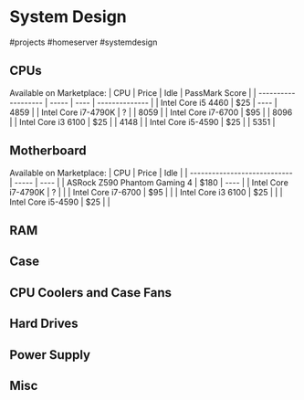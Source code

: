 # System Design
#projects #homeserver #systemdesign

## CPUs
Available on Marketplace:
| CPU                 | Price | Idle | PassMark Score |
| ------------------- | ----- | ---- | -------------- |
| Intel Core i5 4460  | $25   | ---- | 4859           |
| Intel Core i7-4790K | ?     |      | 8059           |
| Intel Core i7-6700  | $95   |      | 8096           |
| Intel Core i3 6100  | $25   |      | 4148           |
| Intel Core i5-4590  | $25   |      | 5351           |


## Motherboard
Available on Marketplace:
| CPU                          | Price | Idle |
| ---------------------------- | ----- | ---- |
| ASRock Z590 Phantom Gaming 4 | $180  | ---- |
| Intel Core i7-4790K          | ?     |      |
| Intel Core i7-6700           | $95   |      |
| Intel Core i3 6100           | $25   |      |
| Intel Core i5-4590           | $25   |      |



## RAM

## Case

## CPU Coolers and Case Fans

## Hard Drives

## Power Supply

## Misc